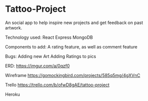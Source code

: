 # Tattoo-Project
An social app to help inspire new projects and get feedback on past artwork. 


Technology used:
React
Express
MongoDB

Components to add:
A rating feature, as well as comment feature

Bugs:
Adding new Art
Adding Ratings to pics

ERD:
https://imgur.com/a/0qzf0

Wireframe
https://gomockingbird.com/projects/585q5mg/4gXVnC

Trello
https://trello.com/b/ofwD8gAE/tattoo-project

Heroku 
 